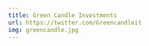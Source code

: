 ```yaml
---
title: Green Candle Investments
url: https://twitter.com/Greencandleit
img: greencandle.jpg
---
```

